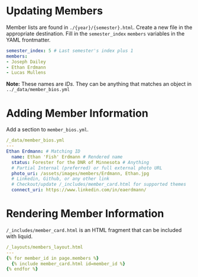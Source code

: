 # Updating Members
Member lists are found in `./{year}/{semester}.html`. Create a new file in the appropriate destination. Fill in the `semester_index` `members` variables in the YAML frontmatter.

```yml
semester_index: 5 # Last semester's index plus 1
members:
- Joseph Dailey
- Ethan Erdmann
- Lucas Mullens
```

**Note:** These names are *IDs*. They can be anything that matches an object in `../_data/member_bios.yml`

# Adding Member Information
Add a section to `member_bios.yml`.
```yml
/_data/member_bios.yml
---
Ethan Erdmann: # Matching ID
  name: Ethan 'Fish' Erdmann # Rendered name
  status: Forester for the DNR of Minnesota # Anything
  # Partial Internal (preferred) or full external photo URL
  photo_uri: /assets/images/members/Erdmann, Ethan.jpg
  # Linkedin, Github, or any other link
  # Checkout/update /_includes/member_card.html for supported themes
  connect_uri: https://www.linkedin.com/in/eaerdmann/
```

# Rendering Member Information
`/_includes/member_card.html` is an HTML fragment that can be included with liquid.
```yml
/_layouts/members_layout.html
---
{% for member_id in page.members %}
  {% include member_card.html id=member_id %}
{% endfor %}
```
